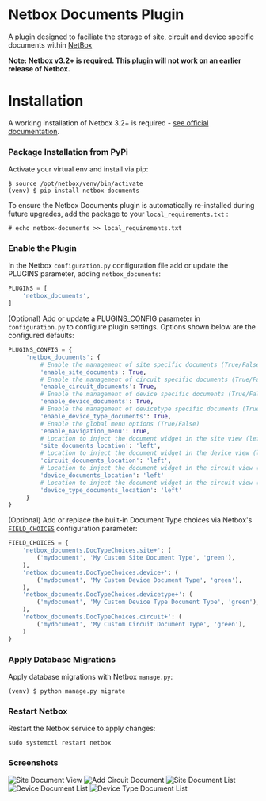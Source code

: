 # Netbox Documents Plugin

A plugin designed to faciliate the storage of site, circuit and device specific documents within [NetBox](https://github.com/netbox-community/netbox) 

**Note: Netbox v3.2+ is required. This plugin will not work on an earlier release of Netbox.**

# Installation

A working installation of Netbox 3.2+ is required - [see official documentation](https://netbox.readthedocs.io/en/stable/plugins/).

### Package Installation from PyPi

Activate your virtual env and install via pip:
```
$ source /opt/netbox/venv/bin/activate
(venv) $ pip install netbox-documents
```

To ensure the Netbox Documents plugin is automatically re-installed during future upgrades, add the package to your `local_requirements.txt` :

```no-highlight
# echo netbox-documents >> local_requirements.txt
```

### Enable the Plugin
In the Netbox `configuration.py` configuration file add or update the PLUGINS parameter, adding `netbox_documents`:
```python
PLUGINS = [
    'netbox_documents',
]
```

(Optional) Add or update a PLUGINS_CONFIG parameter in `configuration.py` to configure plugin settings. Options shown below are the configured defaults:
```python
PLUGINS_CONFIG = {
     'netbox_documents': {
         # Enable the management of site specific documents (True/False)
         'enable_site_documents': True,
         # Enable the management of circuit specific documents (True/False)
         'enable_circuit_documents': True,
         # Enable the management of device specific documents (True/False)
         'enable_device_documents': True,
         # Enable the management of devicetype specific documents (True/False)
         'enable_device_type_documents': True,
         # Enable the global menu options (True/False)
         'enable_navigation_menu': True,
         # Location to inject the document widget in the site view (left/right)
         'site_documents_location': 'left',
         # Location to inject the document widget in the device view (left/right
         'circuit_documents_location': 'left',
         # Location to inject the document widget in the circuit view (left/right
         'device_documents_location': 'left'
         # Location to inject the document widget in the circuit view (left/right
         'device_type_documents_location': 'left'
     }
}

```

(Optional) Add or replace the built-in Document Type choices via Netbox's [`FIELD_CHOICES`](https://netbox.readthedocs.io/en/feature/configuration/optional-settings/#field_choices) configuration parameter:

```python
FIELD_CHOICES = {
    'netbox_documents.DocTypeChoices.site+': (
        ('mydocument', 'My Custom Site Document Type', 'green'),
    ),
    'netbox_documents.DocTypeChoices.device+': (
        ('mydocument', 'My Custom Device Document Type', 'green'),
    ),
    'netbox_documents.DocTypeChoices.devicetype+': (
        ('mydocument', 'My Custom Device Type Document Type', 'green'),
    ),
    'netbox_documents.DocTypeChoices.circuit+': (
        ('mydocument', 'My Custom Circuit Document Type', 'green'),
    )
}
```
 

### Apply Database Migrations
Apply database migrations with Netbox `manage.py`:
```
(venv) $ python manage.py migrate
```

### Restart Netbox
Restart the Netbox service to apply changes:
```
sudo systemctl restart netbox
```

### Screenshots
![Site Document View](docs/img/siteview.png)
![Add Circuit Document](docs/img/addcircuit.png)
![Site Document List](docs/img/sitedocuments.png)
![Device Document List](docs/img/devicedocuments.png)
![Device Type Document List](docs/img/devicetypedocuments.png)